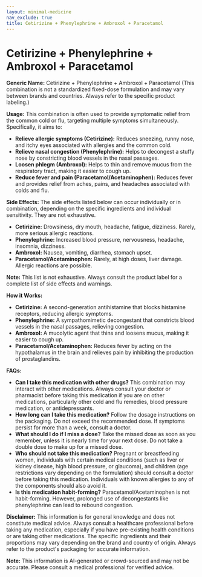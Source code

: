 ```yaml
---
layout: minimal-medicine
nav_exclude: true
title: Cetirizine + Phenylephrine + Ambroxol + Paracetamol
---
```


# Cetirizine + Phenylephrine + Ambroxol + Paracetamol

**Generic Name:** Cetirizine + Phenylephrine + Ambroxol + Paracetamol (This combination is not a standardized fixed-dose formulation and may vary between brands and countries.  Always refer to the specific product labeling.)


**Usage:** This combination is often used to provide symptomatic relief from the common cold or flu,  targeting multiple symptoms simultaneously.  Specifically, it aims to:

* **Relieve allergic symptoms (Cetirizine):**  Reduces sneezing, runny nose, and itchy eyes associated with allergies and the common cold.
* **Relieve nasal congestion (Phenylephrine):**  Helps to decongest a stuffy nose by constricting blood vessels in the nasal passages.
* **Loosen phlegm (Ambroxol):**  Helps to thin and remove mucus from the respiratory tract, making it easier to cough up.
* **Reduce fever and pain (Paracetamol/Acetaminophen):**  Reduces fever and provides relief from aches, pains, and headaches associated with colds and flu.


**Side Effects:**  The side effects listed below can occur individually or in combination, depending on the specific ingredients and individual sensitivity.  They are not exhaustive.

* **Cetirizine:**  Drowsiness, dry mouth, headache, fatigue, dizziness.  Rarely, more serious allergic reactions.
* **Phenylephrine:**  Increased blood pressure, nervousness, headache, insomnia, dizziness.
* **Ambroxol:**  Nausea, vomiting, diarrhea, stomach upset.
* **Paracetamol/Acetaminophen:**  Rarely, at high doses, liver damage.  Allergic reactions are possible.

**Note:** This list is not exhaustive. Always consult the product label for a complete list of side effects and warnings.


**How it Works:**

* **Cetirizine:**  A second-generation antihistamine that blocks histamine receptors, reducing allergic symptoms.
* **Phenylephrine:**  A sympathomimetic decongestant that constricts blood vessels in the nasal passages, relieving congestion.
* **Ambroxol:**  A mucolytic agent that thins and loosens mucus, making it easier to cough up.
* **Paracetamol/Acetaminophen:**  Reduces fever by acting on the hypothalamus in the brain and relieves pain by inhibiting the production of prostaglandins.


**FAQs:**

* **Can I take this medication with other drugs?**  This combination may interact with other medications.  Always consult your doctor or pharmacist before taking this medication if you are on other medications, particularly other cold and flu remedies, blood pressure medication, or antidepressants.
* **How long can I take this medication?**  Follow the dosage instructions on the packaging. Do not exceed the recommended dose.  If symptoms persist for more than a week, consult a doctor.
* **What should I do if I miss a dose?** Take the missed dose as soon as you remember, unless it is nearly time for your next dose.  Do not take a double dose to make up for a missed dose.
* **Who should not take this medication?**  Pregnant or breastfeeding women, individuals with certain medical conditions (such as liver or kidney disease, high blood pressure, or glaucoma), and children (age restrictions vary depending on the formulation) should consult a doctor before taking this medication.  Individuals with known allergies to any of the components should also avoid it.
* **Is this medication habit-forming?**  Paracetamol/Acetaminophen is not habit-forming.  However, prolonged use of decongestants like phenylephrine can lead to rebound congestion.


**Disclaimer:** This information is for general knowledge and does not constitute medical advice. Always consult a healthcare professional before taking any medication, especially if you have pre-existing health conditions or are taking other medications.  The specific ingredients and their proportions may vary depending on the brand and country of origin.  Always refer to the product's packaging for accurate information.


**Note:** This information is AI-generated or crowd-sourced and may not be accurate. Please consult a medical professional for verified advice.